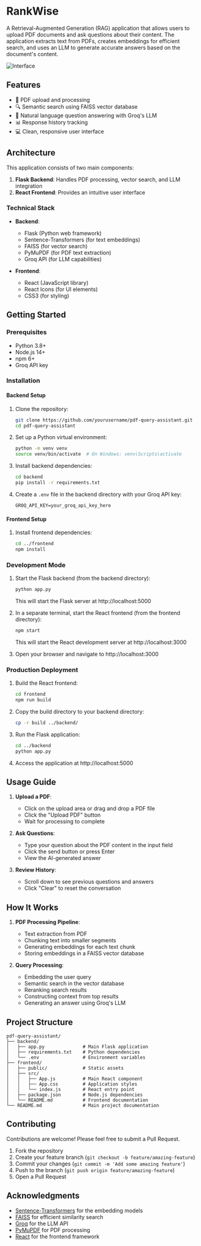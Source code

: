 # RankWise

A Retrieval-Augmented Generation (RAG) application that allows users to upload PDF documents and ask questions about their content. The application extracts text from PDFs, creates embeddings for efficient search, and uses an LLM to generate accurate answers based on the document's content.

![Interface](https://github.com/user-attachments/assets/54cad5ad-8fa4-49fc-b2a0-3b283f0028c5)

## Features

- 📄 PDF upload and processing
- 🔍 Semantic search using FAISS vector database
- 🤖 Natural language question answering with Groq's LLM
- 📊 Response history tracking
- 💻 Clean, responsive user interface

## Architecture

This application consists of two main components:

1. **Flask Backend**: Handles PDF processing, vector search, and LLM integration
2. **React Frontend**: Provides an intuitive user interface

### Technical Stack

- **Backend**:
  - Flask (Python web framework)
  - Sentence-Transformers (for text embeddings)
  - FAISS (for vector search)
  - PyMuPDF (for PDF text extraction)
  - Groq API (for LLM capabilities)

- **Frontend**:
  - React (JavaScript library)
  - React Icons (for UI elements)
  - CSS3 (for styling)

## Getting Started

### Prerequisites

- Python 3.8+
- Node.js 14+
- npm 6+
- Groq API key

### Installation

#### Backend Setup

1. Clone the repository:
   ```bash
   git clone https://github.com/yourusername/pdf-query-assistant.git
   cd pdf-query-assistant
   ```

2. Set up a Python virtual environment:
   ```bash
   python -m venv venv
   source venv/bin/activate  # On Windows: venv\Scripts\activate
   ```

3. Install backend dependencies:
   ```bash
   cd backend
   pip install -r requirements.txt
   ```

4. Create a `.env` file in the backend directory with your Groq API key:
   ```
   GROQ_API_KEY=your_groq_api_key_here
   ```

#### Frontend Setup

1. Install frontend dependencies:
   ```bash
   cd ../frontend
   npm install
   ```

### Development Mode

1. Start the Flask backend (from the backend directory):
   ```bash
   python app.py
   ```
   This will start the Flask server at http://localhost:5000

2. In a separate terminal, start the React frontend (from the frontend directory):
   ```bash
   npm start
   ```
   This will start the React development server at http://localhost:3000

3. Open your browser and navigate to http://localhost:3000

### Production Deployment

1. Build the React frontend:
   ```bash
   cd frontend
   npm run build
   ```

2. Copy the build directory to your backend directory:
   ```bash
   cp -r build ../backend/
   ```

3. Run the Flask application:
   ```bash
   cd ../backend
   python app.py
   ```

4. Access the application at http://localhost:5000

## Usage Guide

1. **Upload a PDF**:
   - Click on the upload area or drag and drop a PDF file
   - Click the "Upload PDF" button
   - Wait for processing to complete

2. **Ask Questions**:
   - Type your question about the PDF content in the input field
   - Click the send button or press Enter
   - View the AI-generated answer

3. **Review History**:
   - Scroll down to see previous questions and answers
   - Click "Clear" to reset the conversation

## How It Works

1. **PDF Processing Pipeline**:
   - Text extraction from PDF
   - Chunking text into smaller segments
   - Generating embeddings for each text chunk
   - Storing embeddings in a FAISS vector database

2. **Query Processing**:
   - Embedding the user query
   - Semantic search in the vector database
   - Reranking search results
   - Constructing context from top results
   - Generating an answer using Groq's LLM

## Project Structure

```
pdf-query-assistant/
├── backend/
│   ├── app.py              # Main Flask application
│   ├── requirements.txt    # Python dependencies
│   └── .env                # Environment variables
├── frontend/
│   ├── public/             # Static assets
│   ├── src/
│   │   ├── App.js          # Main React component
│   │   ├── App.css         # Application styles
│   │   └── index.js        # React entry point
│   ├── package.json        # Node.js dependencies
│   └── README.md           # Frontend documentation
└── README.md               # Main project documentation
```

## Contributing

Contributions are welcome! Please feel free to submit a Pull Request.

1. Fork the repository
2. Create your feature branch (`git checkout -b feature/amazing-feature`)
3. Commit your changes (`git commit -m 'Add some amazing feature'`)
4. Push to the branch (`git push origin feature/amazing-feature`)
5. Open a Pull Request

## Acknowledgments

- [Sentence-Transformers](https://www.sbert.net/) for the embedding models
- [FAISS](https://github.com/facebookresearch/faiss) for efficient similarity search
- [Groq](https://groq.com/) for the LLM API
- [PyMuPDF](https://github.com/pymupdf/PyMuPDF) for PDF processing
- [React](https://reactjs.org/) for the frontend framework
